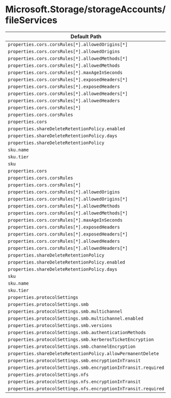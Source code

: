 # Microsoft.Storage/storageAccounts/fileServices

| Default Path | Alias |
|---|---|
| `properties.cors.corsRules[*].allowedOrigins[*]` | `Microsoft.Storage/storageAccounts/fileServices/default.cors.corsRules[*].allowedOrigins[*]` |
| `properties.cors.corsRules[*].allowedOrigins` | `Microsoft.Storage/storageAccounts/fileServices/default.cors.corsRules[*].allowedOrigins` |
| `properties.cors.corsRules[*].allowedMethods[*]` | `Microsoft.Storage/storageAccounts/fileServices/default.cors.corsRules[*].allowedMethods[*]` |
| `properties.cors.corsRules[*].allowedMethods` | `Microsoft.Storage/storageAccounts/fileServices/default.cors.corsRules[*].allowedMethods` |
| `properties.cors.corsRules[*].maxAgeInSeconds` | `Microsoft.Storage/storageAccounts/fileServices/default.cors.corsRules[*].maxAgeInSeconds` |
| `properties.cors.corsRules[*].exposedHeaders[*]` | `Microsoft.Storage/storageAccounts/fileServices/default.cors.corsRules[*].exposedHeaders[*]` |
| `properties.cors.corsRules[*].exposedHeaders` | `Microsoft.Storage/storageAccounts/fileServices/default.cors.corsRules[*].exposedHeaders` |
| `properties.cors.corsRules[*].allowedHeaders[*]` | `Microsoft.Storage/storageAccounts/fileServices/default.cors.corsRules[*].allowedHeaders[*]` |
| `properties.cors.corsRules[*].allowedHeaders` | `Microsoft.Storage/storageAccounts/fileServices/default.cors.corsRules[*].allowedHeaders` |
| `properties.cors.corsRules[*]` | `Microsoft.Storage/storageAccounts/fileServices/default.cors.corsRules[*]` |
| `properties.cors.corsRules` | `Microsoft.Storage/storageAccounts/fileServices/default.cors.corsRules` |
| `properties.cors` | `Microsoft.Storage/storageAccounts/fileServices/default.cors` |
| `properties.shareDeleteRetentionPolicy.enabled` | `Microsoft.Storage/storageAccounts/fileServices/default.shareDeleteRetentionPolicy.enabled` |
| `properties.shareDeleteRetentionPolicy.days` | `Microsoft.Storage/storageAccounts/fileServices/default.shareDeleteRetentionPolicy.days` |
| `properties.shareDeleteRetentionPolicy` | `Microsoft.Storage/storageAccounts/fileServices/default.shareDeleteRetentionPolicy` |
| `sku.name` | `Microsoft.Storage/storageAccounts/fileServices/default.sku.name` |
| `sku.tier` | `Microsoft.Storage/storageAccounts/fileServices/default.sku.tier` |
| `sku` | `Microsoft.Storage/storageAccounts/fileServices/default.sku` |
| `properties.cors` | `Microsoft.Storage/storageAccounts/fileServices/cors` |
| `properties.cors.corsRules` | `Microsoft.Storage/storageAccounts/fileServices/cors.corsRules` |
| `properties.cors.corsRules[*]` | `Microsoft.Storage/storageAccounts/fileServices/cors.corsRules[*]` |
| `properties.cors.corsRules[*].allowedOrigins` | `Microsoft.Storage/storageAccounts/fileServices/cors.corsRules[*].allowedOrigins` |
| `properties.cors.corsRules[*].allowedOrigins[*]` | `Microsoft.Storage/storageAccounts/fileServices/cors.corsRules[*].allowedOrigins[*]` |
| `properties.cors.corsRules[*].allowedMethods` | `Microsoft.Storage/storageAccounts/fileServices/cors.corsRules[*].allowedMethods` |
| `properties.cors.corsRules[*].allowedMethods[*]` | `Microsoft.Storage/storageAccounts/fileServices/cors.corsRules[*].allowedMethods[*]` |
| `properties.cors.corsRules[*].maxAgeInSeconds` | `Microsoft.Storage/storageAccounts/fileServices/cors.corsRules[*].maxAgeInSeconds` |
| `properties.cors.corsRules[*].exposedHeaders` | `Microsoft.Storage/storageAccounts/fileServices/cors.corsRules[*].exposedHeaders` |
| `properties.cors.corsRules[*].exposedHeaders[*]` | `Microsoft.Storage/storageAccounts/fileServices/cors.corsRules[*].exposedHeaders[*]` |
| `properties.cors.corsRules[*].allowedHeaders` | `Microsoft.Storage/storageAccounts/fileServices/cors.corsRules[*].allowedHeaders` |
| `properties.cors.corsRules[*].allowedHeaders[*]` | `Microsoft.Storage/storageAccounts/fileServices/cors.corsRules[*].allowedHeaders[*]` |
| `properties.shareDeleteRetentionPolicy` | `Microsoft.Storage/storageAccounts/fileServices/shareDeleteRetentionPolicy` |
| `properties.shareDeleteRetentionPolicy.enabled` | `Microsoft.Storage/storageAccounts/fileServices/shareDeleteRetentionPolicy.enabled` |
| `properties.shareDeleteRetentionPolicy.days` | `Microsoft.Storage/storageAccounts/fileServices/shareDeleteRetentionPolicy.days` |
| `sku` | `Microsoft.Storage/storageAccounts/fileServices/sku` |
| `sku.name` | `Microsoft.Storage/storageAccounts/fileServices/sku.name` |
| `sku.tier` | `Microsoft.Storage/storageAccounts/fileServices/sku.tier` |
| `properties.protocolSettings` | `Microsoft.Storage/storageAccounts/fileServices/protocolSettings` |
| `properties.protocolSettings.smb` | `Microsoft.Storage/storageAccounts/fileServices/protocolSettings.smb` |
| `properties.protocolSettings.smb.multichannel` | `Microsoft.Storage/storageAccounts/fileServices/protocolSettings.smb.multichannel` |
| `properties.protocolSettings.smb.multichannel.enabled` | `Microsoft.Storage/storageAccounts/fileServices/protocolSettings.smb.multichannel.enabled` |
| `properties.protocolSettings.smb.versions` | `Microsoft.Storage/storageAccounts/fileServices/protocolSettings.smb.versions` |
| `properties.protocolSettings.smb.authenticationMethods` | `Microsoft.Storage/storageAccounts/fileServices/protocolSettings.smb.authenticationMethods` |
| `properties.protocolSettings.smb.kerberosTicketEncryption` | `Microsoft.Storage/storageAccounts/fileServices/protocolSettings.smb.kerberosTicketEncryption` |
| `properties.protocolSettings.smb.channelEncryption` | `Microsoft.Storage/storageAccounts/fileServices/protocolSettings.smb.channelEncryption` |
| `properties.shareDeleteRetentionPolicy.allowPermanentDelete` | `Microsoft.Storage/storageAccounts/fileServices/shareDeleteRetentionPolicy.allowPermanentDelete` |
| `properties.protocolSettings.smb.encryptionInTransit` | `Microsoft.Storage/storageAccounts/fileServices/protocolSettings.smb.encryptionInTransit` |
| `properties.protocolSettings.smb.encryptionInTransit.required` | `Microsoft.Storage/storageAccounts/fileServices/protocolSettings.smb.encryptionInTransit.required` |
| `properties.protocolSettings.nfs` | `Microsoft.Storage/storageAccounts/fileServices/protocolSettings.nfs` |
| `properties.protocolSettings.nfs.encryptionInTransit` | `Microsoft.Storage/storageAccounts/fileServices/protocolSettings.nfs.encryptionInTransit` |
| `properties.protocolSettings.nfs.encryptionInTransit.required` | `Microsoft.Storage/storageAccounts/fileServices/protocolSettings.nfs.encryptionInTransit.required` |


